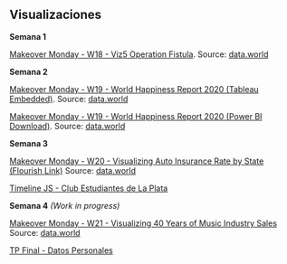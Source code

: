 ## Visualizaciones

**Semana 1** 

[Makeover Monday - W18 - Viz5 Operation Fistula](https://gonzalopoch.github.io/infovis/mom2020w18.html). Source: [data.world](https://data.world/makeovermonday/2020w18)


**Semana 2** 

[Makeover Monday - W19 - World Happiness Report 2020 (Tableau Embedded)](https://gonzalopoch.github.io/infovis/mom2020w19.html). Source: [data.world](https://data.world/makeovermonday/2020w19-world-happiness-report-2020)

[Makeover Monday - W19 - World Happiness Report 2020 (Power BI Download)](https://github.com/gonzalopoch/infovis/raw/gh-pages/momw19.pbix). Source: [data.world](https://data.world/makeovermonday/2020w19-world-happiness-report-2020)

**Semana 3** 

[Makeover Monday - W20 - Visualizing Auto Insurance Rate by State (Flourish Link)](https://public.flourish.studio/visualisation/2507173/) Source: [data.world](https://data.world/makeovermonday/2020w20)

[Timeline JS - Club Estudiantes de La Plata](https://cdn.knightlab.com/libs/timeline3/latest/embed/index.html?source=11GJMXl5rRmxSqhIjvDFF6sF7exVMCwGEFv-YHHDcTRo&font=Default&lang=en&initial_zoom=2&height=650)

**Semana 4** _(Work in progress)_

[Makeover Monday - W21 - Visualizing 40 Years of Music Industry Sales]() Source: [data.world](https://data.world/makeovermonday/2020w21-visualizing-40-years-of-music-industry-sales)

[TP Final - Datos Personales]()


